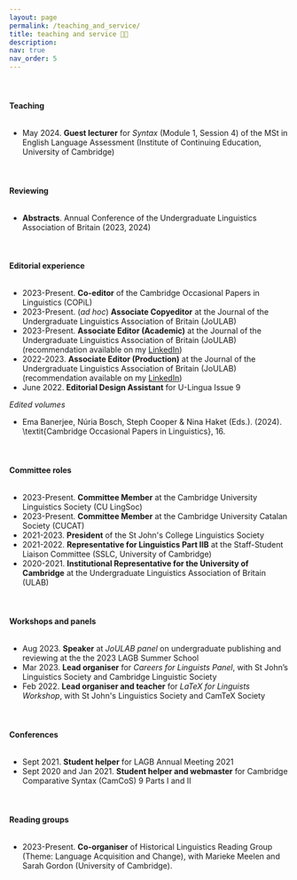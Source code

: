 ```yaml
---
layout: page
permalink: /teaching_and_service/
title: teaching and service 👩‍🏫
description: 
nav: true
nav_order: 5
---
```


<h4 style="margin-top: 3.3rem; margin-bottom: 2rem; font-weight: bold;">Teaching</h4>

- May 2024. **Guest lecturer** for _Syntax_ (Module 1, Session 4) of the MSt in English Language Assessment (Institute of Continuing Education, University of Cambridge)

<h4 style="margin-top: 3.3rem; margin-bottom: 2rem; font-weight: bold;">Reviewing</h4>

- **Abstracts**. Annual Conference of the Undergraduate Linguistics Association of Britain (2023, 2024) 

<h4 style="margin-top: 3.3rem; margin-bottom: 2rem; font-weight: bold;">Editorial experience</h4>

- 2023-Present. **Co-editor** of the Cambridge Occasional Papers in Linguistics (COPiL)
- 2023-Present. (_ad hoc_) **Associate Copyeditor** at the Journal of the Undergraduate Linguistics Association of Britain (JoULAB)
- 2023-Present. **Associate Editor (Academic)** at the Journal of the Undergraduate Linguistics Association of Britain (JoULAB) (recommendation available on my [LinkedIn](https://uk.linkedin.com/in/núria-bosch-masip))
- 2022-2023. **Associate Editor (Production)** at the Journal of the Undergraduate Linguistics Association of Britain (JoULAB) (recommendation available on my [LinkedIn](https://uk.linkedin.com/in/núria-bosch-masip))
- June 2022. **Editorial Design Assistant** for U-Lingua Issue 9

_Edited volumes_

- Ema Banerjee, Núria Bosch, Steph Cooper \& Nina Haket (Eds.). (2024). \textit{Cambridge Occasional Papers in Linguistics}, 16.

<h4 style="margin-top: 3.3rem; margin-bottom: 2rem; font-weight: bold;">Committee roles</h4>

- 2023-Present. **Committee Member** at the Cambridge University Linguistics Society (CU LingSoc)
- 2023-Present. **Committee Member** at the Cambridge University Catalan Society (CUCAT)
- 2021-2023. **President** of the St John's College Linguistics Society
- 2021-2022. **Representative for Linguistics Part IIB** at the Staff-Student Liaison Committee (SSLC, University of Cambridge)
- 2020-2021. **Institutional Representative for the University of Cambridge** at the Undergraduate Linguistics Association of Britain (ULAB)

<h4 style="margin-top: 3.3rem; margin-bottom: 2rem; font-weight: bold;">Workshops and panels</h4>

- Aug 2023. **Speaker** at _JoULAB panel_ on undergraduate publishing and reviewing at the the 2023 LAGB Summer School 
- Mar 2023. **Lead organiser** for _Careers for Linguists Panel_, with St John’s Linguistics Society and Cambridge Linguistic Society
- Feb 2022. **Lead organiser and teacher** for _LaTeX for Linguists Workshop_, with St John's Linguistics Society and CamTeX Society

<h4 style="margin-top: 3.3rem; margin-bottom: 2rem; font-weight: bold;">Conferences</h4>

- Sept 2021. **Student helper** for LAGB Annual Meeting 2021
- Sept 2020 and Jan 2021. **Student helper and webmaster** for Cambridge Comparative Syntax (CamCoS) 9 Parts I and II

<h4 style="margin-top: 3.3rem; margin-bottom: 2rem; font-weight: bold;">Reading groups</h4>

- 2023-Present. **Co-organiser** of Historical Linguistics Reading Group (Theme: Language Acquisition and Change), with Marieke Meelen and Sarah Gordon (University of Cambridge).
